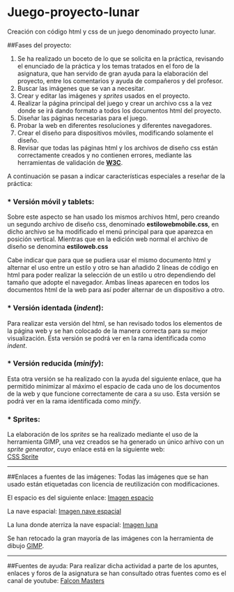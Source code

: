 # Juego-proyecto-lunar
Creación con código html y css de un juego denominado proyecto lunar.

##Fases del proyecto:
1. Se ha realizado un boceto de lo que se solicita en la práctica, revisando el enunciado de la práctica y los temas tratados en el foro de la asignatura, que han servido de gran ayuda para la elaboración del proyecto, entre los comentarios y ayuda de compañeros y del profesor.
2. Buscar las imágenes que se van a necesitar.
3. Crear y editar las imágenes y _sprites_ usados en el proyecto.
4. Realizar la página principal del juego y crear un archivo css a la vez donde se irá dando formato a todos los documentos html del proyecto.
5. Diseñar las páginas necesarias para el juego.
6. Probar la web en diferentes resoluciones y diferentes navegadores.
7. Crear el diseño para dispositivos móviles, modificando solamente el diseño.
8. Revisar que todas las páginas html y los archivos de diseño css están correctamente creados y no contienen errores, mediante las herramientas de validación de [**W3C**](https://www.w3.org/).

A continuación se pasan a indicar características especiales a reseñar de la práctica:
 
### * Versión móvil y tablets:
Sobre este aspecto se han usado los mismos archivos html, pero creando un segundo archivo de diseño css, denominado **estilowebmobile.css**, en dicho archivo se ha modificado el menú principal para que aparezca en posición vertical. Mientras que en la edición web normal el archivo de diseño se denomina **estiloweb.css**

Cabe indicar que para que se pudiera usar el mismo documento html y alternar el uso entre un estilo y otro se han añadido 2 líneas de código en html para poder realizar la selección de un estilo u otro dependiendo del tamaño que adopte el navegador. Ambas líneas aparecen en todos los documentos html de la web para así poder alternar de un dispositivo a otro.

### * Versión identada (_indent_):
Para realizar esta versión del html, se han revisado todos los elementos de la página web y se han colocado de la manera correcta para su mejor visualización. Esta versión se podrá ver en la rama identificada como _indent_.

### * Versión reducida (_minify_):
Esta otra versión se ha realizado con la ayuda del siguiente enlace, que ha permitido minimizar al máximo el espacio de cada uno de los documentos de la web y que funcione correctamente de cara a su uso. Esta versión se podrá ver en la rama identificada como _minify_.

### * Sprites:
La elaboración de los _sprites_ se ha realizado mediante el uso de la herramienta GIMP, una vez creados se ha generado un único arhivo con un _sprite generator_, cuyo enlace está en la siguiente web:  
[CSS Sprite](http://css.spritegen.com/)
***
##Enlaces a fuentes de las imágenes:
Todas las imágenes que se han usado están etiquetadas con licencia de reutilización con modificaciones.

El espacio es del siguiente enlace:
[Imagen espacio](http://www.publicdomainpictures.net/pictures/130000/velka/night-sky-background-14391263141jp.jpg)

La nave espacial:
[Imagen nave espacial](https://upload.wikimedia.org/wikipedia/commons/thumb/b/ba/Alien_Spaceship_-_SVG_Vector.svg/2000px-Alien_Spaceship_-_SVG_Vector.svg.png)

La luna donde aterriza la nave espacial:
[Imagen luna](https://c1.staticflickr.com/9/8218/8276112196_5e8083de11_b.jpg)

Se han retocado la gran mayoría de las imágenes con la herramienta de dibujo [GIMP](https://www.gimp.org/).
***
##Fuentes de ayuda:
Para realizar dicha actividad a parte de los apuntes, enlaces y foros de la asignatura se han consultado otras fuentes como es el canal de youtube:
[Falcon Masters](https://www.youtube.com/channel/UCJl1YajcPWTeJNsQhGyMIMg)



